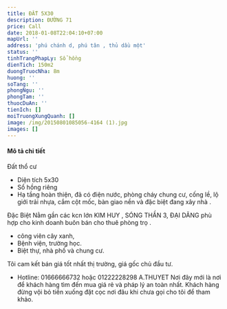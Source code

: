 ```yaml
---
title: ĐẤT 5X30
description: ĐƯỜNG 71
price: Call
date: 2018-01-08T22:04:10+07:00
mapUrl: ''
address: 'phú chánh d, phú tân , thủ dầu một'
status: ''
tinhTrangPhapLy: Sổ hồng
dienTich: 150m2
duongTruocNha: 8m
huong: ''
soTang: ''
phongNgu: ''
phongTam: ''
thuocDuAn: ''
tienIch: []
moiTruongXungQuanh: []
image: /img/20150801085056-4164 (1).jpg
images: []
---
```



#### Mô tả chi tiết

  Đất thổ cư  

* Diện tích 5x30
* Sổ hồng riêng 
* Hạ tầng hoàn thiện, đã có điện nước, phòng cháy chung cư, cống lề, lộ giới trải nhựa, cắm cột mốc, bàn giao nền và đặc biệt đang xây nhà . 

Đặc Biệt 
Nằm gần các kcn lớn KIM HUY , SÓNG THẦN 3, ĐẠI DĂNG phù hợp cho kinh doanh buôn bán cho thuê phòng trọ . 


* công viên cây xanh, 
* Bệnh viện, trường học. 
* Biệt thự, nhà phố và chung cư. 

Tôi cam kết bán giá tốt nhất thị trường, giá gốc chủ đầu tư. 

* Hotline: 01666666732 hoặc 01222228298 A.THUYET
  Nơi đây mới là nơi để khách hàng tìm đến mua giá rẻ và pháp lý an toàn nhất. Khách hàng đừng vội bỏ tiền xuống đặt cọc nơi đâu khi chưa gọi cho tôi để tham khảo.

